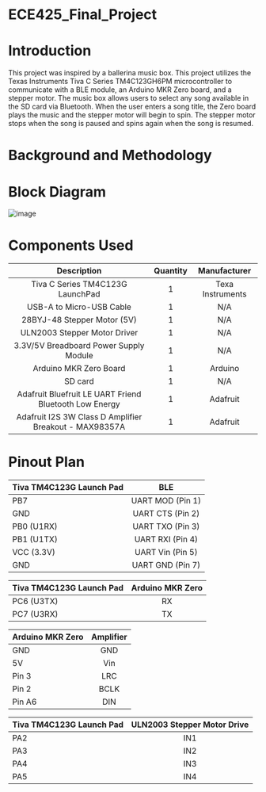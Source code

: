 # ECE425_Final_Project


# Introduction
This project was inspired by a ballerina music box. This project utilizes the Texas Instruments Tiva C Series TM4C123GH6PM
microcontroller to communicate with a BLE module, an Arduino MKR Zero board, and a stepper motor. The music box allows users to select any song available in the SD card via Bluetooth. When the user enters a song title, the Zero board plays the music and the stepper motor will begin to spin. The stepper motor stops when the song is paused and spins again when the song is resumed. 

# Background and Methodology



# Block Diagram
![image](https://github.com/user-attachments/assets/31872491-df78-43a7-9c28-ebdff529e089)

# Components Used

|                        Description                     | Quantity |   Manufacturer   |
|:------------------------------------------------------:|:--------:|:----------------:|
|               Tiva C Series TM4C123G LaunchPad         |     1    | Texa Instruments |
|                  USB-A to Micro-USB Cable              |     1    |        N/A       |
|                28BYJ-48 Stepper Motor (5V)             |     1    |        N/A       |
|               ULN2003 Stepper Motor Driver             |     1    |        N/A       |
|           3.3V/5V Breadboard Power Supply Module       |     1    |        N/A       |
|                 Arduino MKR Zero Board                 |     1    |      Arduino     |
|                           SD card                      |     1    |        N/A       |
| Adafruit Bluefruit LE UART Friend Bluetooth Low Energy |     1    |     Adafruit     |
| Adafruit I2S 3W Class D Amplifier Breakout - MAX98357A |     1    |     Adafruit     |

# Pinout Plan

| Tiva TM4C123G Launch Pad |      BLE         | 
|:-------------------------|:----------------:|
|           PB7            | UART MOD (Pin 1) |
|           GND            | UART CTS (Pin 2) |
|         PB0 (U1RX)       | UART TXO (Pin 3) |
|         PB1 (U1TX)       | UART RXI (Pin 4) |
|         VCC (3.3V)       | UART Vin (Pin 5) |
|           GND            | UART GND (Pin 7) |

| Tiva TM4C123G Launch Pad | Arduino MKR Zero | 
|:-------------------------|:----------------:|
|       PC6 (U3TX)         |        RX        |
|       PC7 (U3RX)         |        TX        |

|     Arduino MKR Zero     |     Amplifier    | 
|:-------------------------|:----------------:|
|           GND            |        GND       |
|           5V             |        Vin       |
|         Pin 3            |        LRC       |
|         Pin 2            |        BCLK      |
|         Pin A6           |        DIN       |

| Tiva TM4C123G Launch Pad | ULN2003 Stepper Motor Drive | 
|:-------------------------|:---------------------------:|
|            PA2           |             IN1             |
|            PA3           |             IN2             |
|            PA4           |             IN3             |
|            PA5           |             IN4             |




